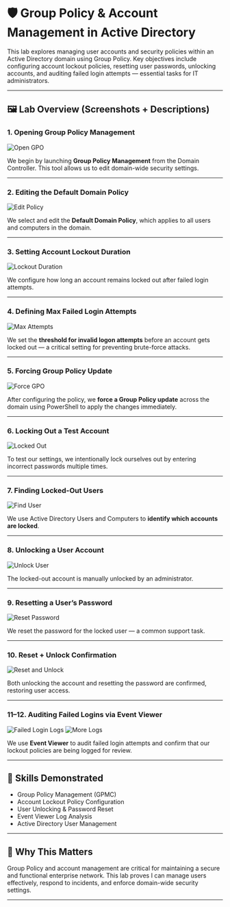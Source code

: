 
# 🛡️ Group Policy & Account Management in Active Directory

This lab explores managing user accounts and security policies within an Active Directory domain using Group Policy. Key objectives include configuring account lockout policies, resetting user passwords, unlocking accounts, and auditing failed login attempts — essential tasks for IT administrators.

---

## 🖼️ Lab Overview (Screenshots + Descriptions)

### 1. Opening Group Policy Management
![Open GPO](Group%20Policy%20and%20Managing%20Accounts/1.%20In%20our%20Domain%20run%20Group%20Policy%20.png)

We begin by launching **Group Policy Management** from the Domain Controller. This tool allows us to edit domain-wide security settings.

---

### 2. Editing the Default Domain Policy
![Edit Policy](Group%20Policy%20and%20Managing%20Accounts/2.%20Edit%20Default%20Domain%20policy.png)

We select and edit the **Default Domain Policy**, which applies to all users and computers in the domain.

---

### 3. Setting Account Lockout Duration
![Lockout Duration](Group%20Policy%20and%20Managing%20Accounts/3.%20Setting%20Lockout%20duration%20.png)

We configure how long an account remains locked out after failed login attempts.

---

### 4. Defining Max Failed Login Attempts
![Max Attempts](Group%20Policy%20and%20Managing%20Accounts/4.%20Setting%20the%20max%20login%20attempts.png)

We set the **threshold for invalid logon attempts** before an account gets locked out — a critical setting for preventing brute-force attacks.

---

### 5. Forcing Group Policy Update
![Force GPO](Group%20Policy%20and%20Managing%20Accounts/5.%20Force%20Group%20Policy%20Update%20using%20admin%20.png)

After configuring the policy, we **force a Group Policy update** across the domain using PowerShell to apply the changes immediately.

---

### 6. Locking Out a Test Account
![Locked Out](Group%20Policy%20and%20Managing%20Accounts/6.%20Locked%20ourself%20out%20for%20testing%20.png)

To test our settings, we intentionally lock ourselves out by entering incorrect passwords multiple times.

---

### 7. Finding Locked-Out Users
![Find User](Group%20Policy%20and%20Managing%20Accounts/7.%20Find%20locked%20out%20user%20.png)

We use Active Directory Users and Computers to **identify which accounts are locked**.

---

### 8. Unlocking a User Account
![Unlock User](Group%20Policy%20and%20Managing%20Accounts/8.%20Unlock%20our%20user.png)

The locked-out account is manually unlocked by an administrator.

---

### 9. Resetting a User’s Password
![Reset Password](Group%20Policy%20and%20Managing%20Accounts/9.%20Reset%20user%20password%20.png)

We reset the password for the locked user — a common support task.

---

### 10. Reset + Unlock Confirmation
![Reset and Unlock](Group%20Policy%20and%20Managing%20Accounts/10.%20Reset%20Password%20&%20Unlock%20.png)

Both unlocking the account and resetting the password are confirmed, restoring user access.

---

### 11–12. Auditing Failed Logins via Event Viewer
![Failed Login Logs](Group%20Policy%20and%20Managing%20Accounts/11.%20Observing%20failed%20login%20Logs.png)
![More Logs](Group%20Policy%20and%20Managing%20Accounts/12.%20Logs%20for%20failed%20login%20attempts%20.png)

We use **Event Viewer** to audit failed login attempts and confirm that our lockout policies are being logged for review.

---

## 🚀 Skills Demonstrated

- Group Policy Management (GPMC)
- Account Lockout Policy Configuration
- User Unlocking & Password Reset
- Event Viewer Log Analysis
- Active Directory User Management

---

## 💼 Why This Matters

Group Policy and account management are critical for maintaining a secure and functional enterprise network. This lab proves I can manage users effectively, respond to incidents, and enforce domain-wide security settings.

---
